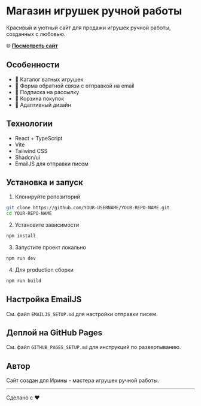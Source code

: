 # Магазин игрушек ручной работы

Красивый и уютный сайт для продажи игрушек ручной работы, созданных с любовью.

🌐 **[Посмотреть сайт](https://angli4anochka.github.io/ToysSite/)**

## Особенности

- 🧸 Каталог ватных игрушек
- 💌 Форма обратной связи с отправкой на email
- 📰 Подписка на рассылку
- 🛒 Корзина покупок
- 📱 Адаптивный дизайн

## Технологии

- React + TypeScript
- Vite
- Tailwind CSS
- Shadcn/ui
- EmailJS для отправки писем

## Установка и запуск

1. Клонируйте репозиторий
```bash
git clone https://github.com/YOUR-USERNAME/YOUR-REPO-NAME.git
cd YOUR-REPO-NAME
```

2. Установите зависимости
```bash
npm install
```

3. Запустите проект локально
```bash
npm run dev
```

4. Для production сборки
```bash
npm run build
```

## Настройка EmailJS

См. файл `EMAILJS_SETUP.md` для настройки отправки писем.

## Деплой на GitHub Pages

См. файл `GITHUB_PAGES_SETUP.md` для инструкций по развертыванию.

## Автор

Сайт создан для Ирины - мастера игрушек ручной работы.

---

Сделано с ❤️
